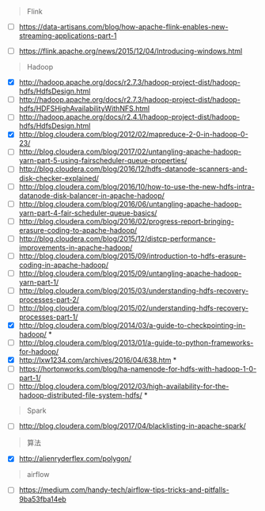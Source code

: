 > Flink

- [ ] https://data-artisans.com/blog/how-apache-flink-enables-new-streaming-applications-part-1
- [ ] https://flink.apache.org/news/2015/12/04/Introducing-windows.html


> Hadoop

- [x] http://hadoop.apache.org/docs/r2.7.3/hadoop-project-dist/hadoop-hdfs/HdfsDesign.html
- [ ] http://hadoop.apache.org/docs/r2.7.3/hadoop-project-dist/hadoop-hdfs/HDFSHighAvailabilityWithNFS.html
- [ ] http://hadoop.apache.org/docs/r2.4.1/hadoop-project-dist/hadoop-hdfs/HdfsDesign.html
- [x] http://blog.cloudera.com/blog/2012/02/mapreduce-2-0-in-hadoop-0-23/
- [ ] http://blog.cloudera.com/blog/2017/02/untangling-apache-hadoop-yarn-part-5-using-fairscheduler-queue-properties/
- [ ] http://blog.cloudera.com/blog/2016/12/hdfs-datanode-scanners-and-disk-checker-explained/
- [ ] http://blog.cloudera.com/blog/2016/10/how-to-use-the-new-hdfs-intra-datanode-disk-balancer-in-apache-hadoop/
- [ ] http://blog.cloudera.com/blog/2016/06/untangling-apache-hadoop-yarn-part-4-fair-scheduler-queue-basics/
- [ ] http://blog.cloudera.com/blog/2016/02/progress-report-bringing-erasure-coding-to-apache-hadoop/
- [ ] http://blog.cloudera.com/blog/2015/12/distcp-performance-improvements-in-apache-hadoop/
- [ ] http://blog.cloudera.com/blog/2015/09/introduction-to-hdfs-erasure-coding-in-apache-hadoop/
- [ ] http://blog.cloudera.com/blog/2015/09/untangling-apache-hadoop-yarn-part-1/
- [ ] http://blog.cloudera.com/blog/2015/03/understanding-hdfs-recovery-processes-part-2/
- [ ] http://blog.cloudera.com/blog/2015/02/understanding-hdfs-recovery-processes-part-1/
- [x] http://blog.cloudera.com/blog/2014/03/a-guide-to-checkpointing-in-hadoop/ *
- [ ] http://blog.cloudera.com/blog/2013/01/a-guide-to-python-frameworks-for-hadoop/
- [x] http://lxw1234.com/archives/2016/04/638.htm *
- [ ] https://hortonworks.com/blog/ha-namenode-for-hdfs-with-hadoop-1-0-part-1/
- [ ] http://blog.cloudera.com/blog/2012/03/high-availability-for-the-hadoop-distributed-file-system-hdfs/ *

> Spark

- [ ] http://blog.cloudera.com/blog/2017/04/blacklisting-in-apache-spark/

> 算法

- [x] http://alienryderflex.com/polygon/


> airflow

- [ ] https://medium.com/handy-tech/airflow-tips-tricks-and-pitfalls-9ba53fba14eb
